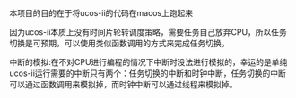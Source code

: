 本项目的目的在于将ucos-ii的代码在macos上跑起来

因为ucos-ii本质上没有时间片轮转调度策略，需要任务自己放弃CPU，所以任务切换是可预期，可以使用类似函数调用的方式来完成任务切换。

中断的模拟:在不对CPU进行编程的情况下中断时没法进行模拟的，幸运的是单纯ucos-ii运行需要的中断只有两个：任务切换的中断和时钟中断，任务切换的中断可以通过函数调用来模拟掉，而时钟中断可以通过线程来模拟掉。
